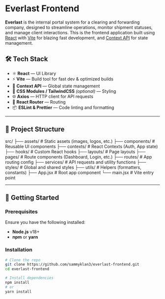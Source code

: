 # Everlast Frontend

**Everlast** is the internal portal system for a clearing and forwarding company, designed to streamline operations, monitor shipment statuses, and manage client interactions. This is the frontend application built using [React](https://reactjs.org/) with [Vite](https://vitejs.dev/) for blazing fast development, and [Context API](https://reactjs.org/docs/context.html) for state management.

## 🛠️ Tech Stack

- ⚛️ **React** — UI Library
- ⚡ **Vite** — Build tool for fast dev & optimized builds
- 🎯 **Context API** — Global state management
- 🎨 **CSS Modules / TailwindCSS** *(optional)* — Styling
- 🌐 **Axios** — HTTP client for API requests
- 🔐 **React Router** — Routing
- 📦 **ESLint & Prettier** — Code linting and formatting

---

## 📁 Project Structure

src/
├── assets/ # Static assets (images, logos, etc.)
├── components/ # Reusable UI components
├── contexts/ # React Contexts (Auth, App state)
├── hooks/ # Custom React hooks
├── layouts/ # Page layouts
├── pages/ # Route components (Dashboard, Login, etc.)
├── routes/ # App routing config
├── services/ # API requests and utility functions
├── styles/ # Global and shared styles
├── utils/ # Helpers (formatters, constants)
├── App.jsx # Root app component
└── main.jsx # Vite entry point



---

## 🚀 Getting Started

### Prerequisites

Ensure you have the following installed:

- **Node.js** v18+
- **npm** or **yarn**

### Installation

```bash
# Clone the repo
git clone https://github.com/sammyklan3/everlast-frontend.git
cd everlast-frontend

# Install dependencies
npm install
# or
yarn install



